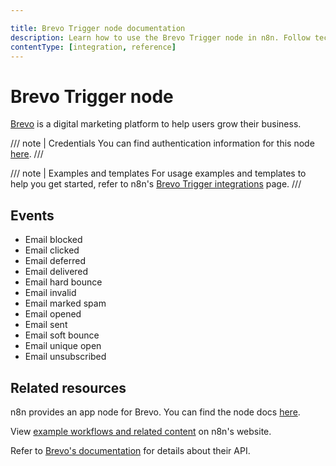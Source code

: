 ```yaml
---

title: Brevo Trigger node documentation
description: Learn how to use the Brevo Trigger node in n8n. Follow technical documentation to integrate Brevo Trigger node into your workflows.
contentType: [integration, reference]
---
```


# Brevo Trigger node

[Brevo](https://www.brevo.com/) is a digital marketing platform to help users grow their business.

/// note | Credentials
You can find authentication information for this node [here](/integrations/builtin/credentials/brevo.md).
///

///  note  | Examples and templates
For usage examples and templates to help you get started, refer to n8n's [Brevo Trigger integrations](https://n8n.io/integrations/brevo-trigger/) page.
///

## Events

* Email blocked
* Email clicked
* Email deferred
* Email delivered
* Email hard bounce
* Email invalid
* Email marked spam
* Email opened
* Email sent
* Email soft bounce
* Email unique open
* Email unsubscribed

## Related resources

n8n provides an app node for Brevo. You can find the node docs [here](/integrations/builtin/app-nodes/n8n-nodes-base.brevo.md).

View [example workflows and related content](https://n8n.io/integrations/brevo-trigger/) on n8n's website.

Refer to [Brevo's documentation](https://developers.brevo.com/) for details about their API.
